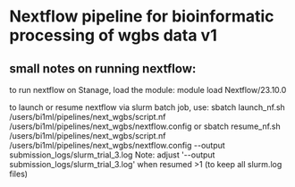 # Nextflow pipeline for bioinformatic processing of wgbs data v1

## small notes on running nextflow:

to run nextflow on Stanage, load the module: module load Nextflow/23.10.0

to launch or resume nextflow via slurm batch job, use: sbatch launch_nf.sh /users/bi1ml/pipelines/next_wgbs/script.nf /users/bi1ml/pipelines/next_wgbs/nextflow.config or sbatch resume_nf.sh /users/bi1ml/pipelines/next_wgbs/script.nf /users/bi1ml/pipelines/next_wgbs/nextflow.config --output submission_logs/slurm_trial_3.log
Note: adjust '--output submission_logs/slurm_trial_3.log' when resumed >1 (to keep all slurm.log files)




